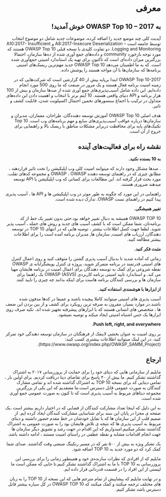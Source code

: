 # <div dir="rtl" align="right"> معرفی <div>

## <div dir="rtl" align="right"> به OWASP Top 10 – 2017 خوش آمدید!<div>

<p dir="rtl" align="right">آپدیت کلی چند موضع جدید را اضافه کرده، موضوعات جدید شامل دو موضوع انتخاب توسط جامعه است – A8:2017-Insecure Deserialization و A10:2017- Insufficient Logging and Monitoring. دو تفاوت کلیدی با نسخه قبلی OWASP Top 10 هستند که مورد توجه بازخورد community و داده‌های جمع آوری شده از ده‌ها سازمان، احتمالا بزرگترین میزان داده‌ای است که تاکنون برای تهیه یک استاندارد امنیتی جمع‌آوری شده است. که به ما اطمینان می‌دهد OWASP Top 10 جدید مهم‌ترین ریسک‌های امنیتی برنامه‌ها که سازمان‌ها با آن مواجه هستند را پوشش داده.<p>

<p dir="rtl" align="right">OWASP Top 10-2017 ابتدا برپایه پیش از 40 گزارشی است که شرکت‌هایی که در زمینه امنیت برنامه فعال هستند و یک مرور در صنعت که ما روی 500 مورد انجام داده‌ایم. این داده شامل آسیب‌پذیری‌های جمع آوری شده از صدها سازمان و بیش از 100 هزار برنامه و API دنیای واقعی هستند. 10 آیتم برتر با انتخاب و اهمیت دادن این داده‌های متداول در ترکیب با اجماع سنسورهای تخمین احتمال اکسپلویت شدن، قابلیت کشف و تاثیر.<p>

<p dir="rtl" align="right">هدف اصلی OWASP Top 10 آموزش توسعه دهنده‌گان، طراحان، معماران، مدیران و سازمان‌ها درباره عواقب آسیب‌پذیری‌های سایع و مهم برنامه‌های وب است. Top 10 تکنیک‌های پایه برای محافظت دربرابر مشکلات مناطق با ریسک بالا و راهنمایی برای خروج از آن است.<p>

## <div dir="rtl" align="right">نقشه راه برای فعالیت‌های آینده<div>

<p dir="rtl" align="right"><strong>به 10 بسنده نکنید.</strong></p>

<p dir="rtl" align="right">. صدها مشکل وجود دارند که میتوانند امنیت کلی وب اپلیکیشن را تحت تاثیر قراردهند ، مطابق چیزی که در راهنمای توسعه دهنده OWASP ، OWASP  و مجموعه کدهای تقلب. مورد بحث قرار گرفته اند. این مطالعات برای کسانی که وب اپلیکیشن یا API  توسعه میدهند ضروری هستند.<p>

<p dir="rtl" align="right">راهنمایی در این مورد که چگونه به طور موثر در وب اپلیکیشن ها و API  ها ، آسیب پذیری پیدا کنیم در  راهنمای تست OWASP. تدارک دیده شده است.<p>

<p dir="rtl" align="right"><strong>تغییر همیشگی.</strong></p>

<p dir="rtl" align="right">OWASP TOP 10  همیشه به دنبال تغییر خواهد بود.حتی بدون تغییر یک خط از کد برنامه‌تان، شما ممکن است که با کشف آسیب های جدید و روش های حمله ، آسیب پذیر شوید. لطفا جهت کسل اطلاعات بیشتر ، توصیه هایی که در انتهای TOP 10 در توسعه دهندگان, ارزیاب های امنیت, سازمان ها, مدیران برنامه  آمده است را برای اطلاعات بیشتر مطالعه کنید.<p>

<p dir="rtl" align="right"><strong>مثبت فکر کنید.</strong></p>

<p dir="rtl" align="right">زمانی که آماده شدید تا بدنبال آسیب پذیری گشتن را متوقف کنید و روی اعمال کنترل های امنیتی قدرتمند در برنامه متمرکز شوید، پروژه ی کنترل پویشگرایانه ی OWASP نقطه شروعی برای کمک به توسعه دهندگان برای اعمال امنیت در برنامه هایشان مهیا می کند. و  استاندارد تایید امنیتی برنامه کاربردی OWASP (ASVS)  یک راهنما برای سازمان ها و بررسی کنندگان برنامه هاست برای اینکه بدانند چه چیزی را تایید کنند.<p>

<p dir="rtl" align="right"><strong>از ابزارها با هوشمندی استفاده کنید. </strong></p>

<p dir="rtl" align="right">آسیب پذیری های امنیتی میتوانند کاملا پیچیده باشند و عمیقا در کدها مدفون شده باشند.در موارد بسیار، مقرون به صرفه ترین رویکرد برای کشف و از بین بردن این ضعف ها ، متخصص های انسانی هستند که با ابزارهای پیشرفته تجهیز شده اند. تکیه صرف روی ابزارها یک حس اشتباه امنیتی ایجاد میکند و توصیه نمیشود.<p>

<p dir="rtl" align="right"><strong>Push left, right, and everywhere.</strong></p>

<p dir="rtl" align="right">بر روی امنیت به عنوان بخشی لاینفک از فرهنگتان در سازمان توسعه دهندگی خود تمرکز کنید. در این لینک میتوانید اطلاعات بیشتری کسب کنید:
(https://www.owasp.org/index.php/OWASP_SAMM_Project).</p>

## <div dir="rtl" align="right">ارجاع<div>

<p dir="rtl" align="right">مایلیم از سازمانی هایی که دیتای خود را برای حمایت از بروزرسانی ۲۰۱۷ به اشتراک گذاشتند تشکر کنیم. ما بیش از ۴۰ پاسخ برای تقاضای دیتا دریافت کردیم. برای اولین بار ، تمامی دیتایی که برای نسخه TOP 10  به اشتراک گذاشته شده اند و تمامی مشارک کنندگان به صورت عمومی قابل دسترس است.ما معتقدیم که این یکی از بزرگترین مجموعه دیتاهای مربوط به آسیب پذیری است که تا کنون به صورت عمومی جمع آوری شده است.<p>
  
<p dir="rtl" align="right">به این دلیل که اینجا تعداد مشارکت کنندگان از فضایی که در اختیار داریم بیشتر است ،‌یک صفحه ی مجزا در پایان این سند برای شناسایی مشارکت کنندگان ایجاد کرده ایم. از صمیم قلب از این سازمان ها که با تمایل خودشان در خط مقدم حضور داشتند و دیتای مربوط به آسیب پذیری ها که نتیجه ی تلاش هایشان بود را به صورت عمومی به اشتراک گذاشتند تشکر میکنیم.امیدواریم که این اقدام در جهت رشد و تشویق دیگر سازمان ها جهت انجام اقدامات مشابه و نقطه عطفی در راستای امنیت مستند ، ادامه داشته باشد.<p>

<p dir="rtl" align="right">یک تشکر ویژه به بیش از ۵۰۰ نفر که در مسیر رنکینگ صنعتی وقت گذاشتند. صدای شما کمک کرد که دو مورد جدید به  TOP 10  اضافه شود.<p>

<p dir="rtl" align="right">مایلیم که از افرادی که نظرات سازنده‌ی خود و همینطور زمانی را برای بررسی این بروزرسانی به TOP 10  با ما به اشتراک گذاشتند تشکر کنیم.تا جایی که ممکن است ما لیستی از این افراد را در قسمت قدردانی قرار داده ایم.<p>

<p dir="rtl" align="right">و در نهایت مایلیم که پیشاپیش از تمام مترجم هایی که این نسخه از TOP 10  را به زبان های مختلف ترجمه میکنند و کمک میکنند که OWASP TOP 10  در کل سیاره بیشتر قابل دسترس باشد تشکر کنیم.<p>

